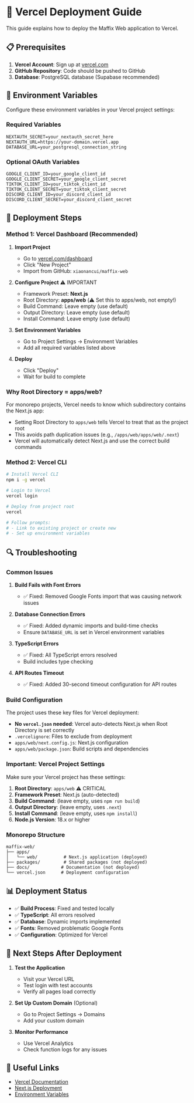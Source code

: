 # 🚀 Vercel Deployment Guide

This guide explains how to deploy the Maffix Web application to Vercel.

## 📋 Prerequisites

1. **Vercel Account**: Sign up at [vercel.com](https://vercel.com)
2. **GitHub Repository**: Code should be pushed to GitHub
3. **Database**: PostgreSQL database (Supabase recommended)

## 🔧 Environment Variables

Configure these environment variables in your Vercel project settings:

### Required Variables
```
NEXTAUTH_SECRET=your_nextauth_secret_here
NEXTAUTH_URL=https://your-domain.vercel.app
DATABASE_URL=your_postgresql_connection_string
```

### Optional OAuth Variables
```
GOOGLE_CLIENT_ID=your_google_client_id
GOOGLE_CLIENT_SECRET=your_google_client_secret
TIKTOK_CLIENT_ID=your_tiktok_client_id
TIKTOK_CLIENT_SECRET=your_tiktok_client_secret
DISCORD_CLIENT_ID=your_discord_client_id
DISCORD_CLIENT_SECRET=your_discord_client_secret
```

## 🚀 Deployment Steps

### Method 1: Vercel Dashboard (Recommended)

1. **Import Project**
   - Go to [vercel.com/dashboard](https://vercel.com/dashboard)
   - Click "New Project"
   - Import from GitHub: `xiaonancui/maffix-web`

2. **Configure Project** ⚠️ IMPORTANT
   - Framework Preset: **Next.js**
   - Root Directory: **apps/web** (⚠️ Set this to apps/web, not empty!)
   - Build Command: Leave empty (use default)
   - Output Directory: Leave empty (use default)
   - Install Command: Leave empty (use default)

3. **Set Environment Variables**
   - Go to Project Settings → Environment Variables
   - Add all required variables listed above

4. **Deploy**
   - Click "Deploy"
   - Wait for build to complete

### Why Root Directory = apps/web?

For monorepo projects, Vercel needs to know which subdirectory contains the Next.js app:
- Setting Root Directory to `apps/web` tells Vercel to treat that as the project root
- This avoids path duplication issues (e.g., `/apps/web/apps/web/.next`)
- Vercel will automatically detect Next.js and use the correct build commands

### Method 2: Vercel CLI

```bash
# Install Vercel CLI
npm i -g vercel

# Login to Vercel
vercel login

# Deploy from project root
vercel

# Follow prompts:
# - Link to existing project or create new
# - Set up environment variables
```

## 🔍 Troubleshooting

### Common Issues

1. **Build Fails with Font Errors**
   - ✅ Fixed: Removed Google Fonts import that was causing network issues

2. **Database Connection Errors**
   - ✅ Fixed: Added dynamic imports and build-time checks
   - Ensure `DATABASE_URL` is set in Vercel environment variables

3. **TypeScript Errors**
   - ✅ Fixed: All TypeScript errors resolved
   - Build includes type checking

4. **API Routes Timeout**
   - ✅ Fixed: Added 30-second timeout configuration for API routes

### Build Configuration

The project uses these key files for Vercel deployment:

- **No `vercel.json` needed**: Vercel auto-detects Next.js when Root Directory is set correctly
- `.vercelignore`: Files to exclude from deployment
- `apps/web/next.config.js`: Next.js configuration
- `apps/web/package.json`: Build scripts and dependencies

### Important: Vercel Project Settings

Make sure your Vercel project has these settings:

1. **Root Directory**: `apps/web` ⚠️ CRITICAL
2. **Framework Preset**: Next.js (auto-detected)
3. **Build Command**: (leave empty, uses `npm run build`)
4. **Output Directory**: (leave empty, uses `.next`)
5. **Install Command**: (leave empty, uses `npm install`)
6. **Node.js Version**: 18.x or higher

### Monorepo Structure

```
maffix-web/
├── apps/
│   └── web/          # Next.js application (deployed)
├── packages/         # Shared packages (not deployed)
├── docs/            # Documentation (not deployed)
└── vercel.json      # Deployment configuration
```

## 📊 Deployment Status

- ✅ **Build Process**: Fixed and tested locally
- ✅ **TypeScript**: All errors resolved
- ✅ **Database**: Dynamic imports implemented
- ✅ **Fonts**: Removed problematic Google Fonts
- ✅ **Configuration**: Optimized for Vercel

## 🎯 Next Steps After Deployment

1. **Test the Application**
   - Visit your Vercel URL
   - Test login with test accounts
   - Verify all pages load correctly

2. **Set Up Custom Domain** (Optional)
   - Go to Project Settings → Domains
   - Add your custom domain

3. **Monitor Performance**
   - Use Vercel Analytics
   - Check function logs for any issues

## 🔗 Useful Links

- [Vercel Documentation](https://vercel.com/docs)
- [Next.js Deployment](https://nextjs.org/docs/deployment)
- [Environment Variables](https://vercel.com/docs/concepts/projects/environment-variables)
